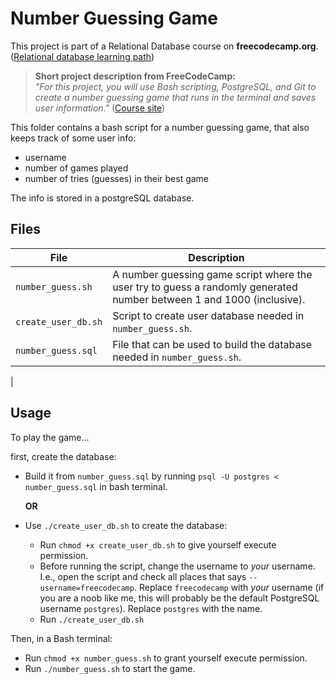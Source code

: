 # Number Guessing Game
This project is part of a Relational Database course on **freecodecamp.org**. <br>
([Relational database learning path](https://www.freecodecamp.org/learn/relational-database))

> **Short project description from FreeCodeCamp:** <br>
*"For this project, you will use Bash scripting, PostgreSQL, and Git to create a number guessing game that runs in the terminal and saves user information."*
([Course site](https://www.freecodecamp.org/learn/relational-database/build-a-number-guessing-game-project/build-a-number-guessing-game))


This folder contains a bash script for a number guessing game, that also keeps track of some user info: 
- username
- number of games played
- number of tries (guesses) in their best game

The info is stored in a postgreSQL database.

## Files

| File      |Description            |
|-----------|-----------------------|
| `number_guess.sh` | A number guessing game script where the user try to guess a randomly generated number between 1 and 1000 (inclusive).|
| `create_user_db.sh` | Script to create user database needed in `number_guess.sh`.|
| `number_guess.sql` | File that can be used to build the database needed in `number_guess.sh`.|
|


## Usage

To play the game... 

first, create the database:
- Build it from `number_guess.sql` by running `psql -U postgres < number_guess.sql` in bash terminal.

    **OR**

- Use `./create_user_db.sh` to create the database:
    - Run `chmod +x create_user_db.sh` to give yourself execute permission.
    - Before running the script, change the username to *your* username. I.e., open the script and check all places that says `--username=freecodecamp`. Replace `freecodecamp` with *your* username (if you are a noob like me, this will probably be the default PostgreSQL username `postgres`). Replace `postgres` with the name.
    - Run `./create_user_db.sh`

Then, in a Bash terminal:
- Run `chmod +x number_guess.sh` to grant yourself execute permission.
- Run `./number_guess.sh` to start the game.
